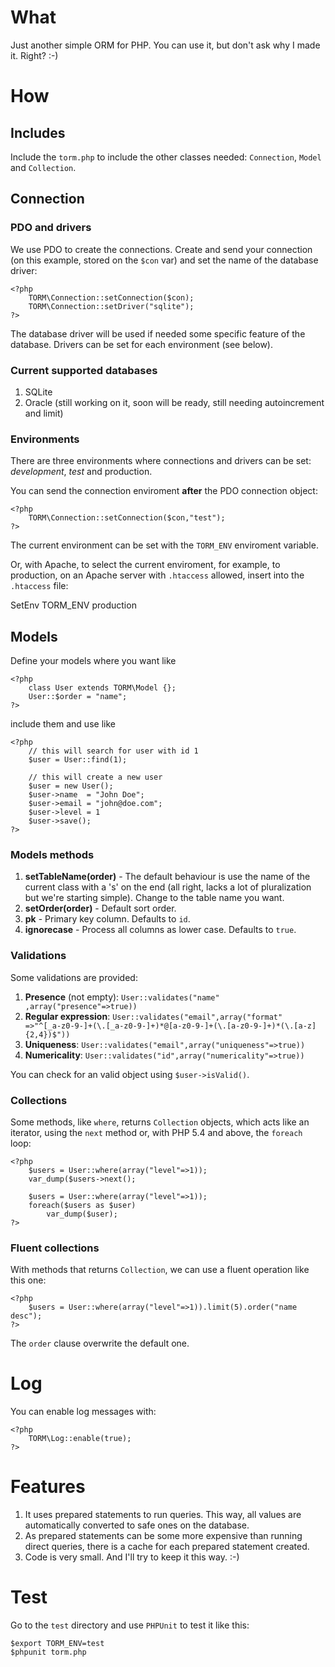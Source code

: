 # What

Just another simple ORM for PHP. You can use it, but don't ask why I made it. Right? :-)

# How

## Includes

Include the `torm.php` to include the other classes needed: `Connection`,
`Model` and `Collection`. 

## Connection

### PDO and drivers

We use PDO to create the connections. Create and send your connection (on this
example, stored on the `$con` var) and set the name of the database driver:

    <?php
        TORM\Connection::setConnection($con);
        TORM\Connection::setDriver("sqlite");
    ?>

The database driver will be used if needed some specific feature of the database. Drivers can be set for each environment (see below).

### Current supported databases

1. SQLite 
2. Oracle (still working on it, soon will be ready, still needing autoincrement and limit)

### Environments

There are three environments where connections and drivers can be set: *development*, *test* and production.

You can send the connection enviroment **after** the PDO connection object:

    <?php
        TORM\Connection::setConnection($con,"test");
    ?>

The current environment can be set with the `TORM_ENV` enviroment variable.

Or, with Apache, to select the current enviroment, for example, to production, on an Apache server 
with `.htaccess` allowed, insert into the `.htaccess` file:

   SetEnv TORM_ENV production

## Models

Define your models where you want like

    <?php
        class User extends TORM\Model {};
        User::$order = "name";
    ?>

include them and use like

    <?php
        // this will search for user with id 1
        $user = User::find(1);

        // this will create a new user
        $user = new User();
        $user->name  = "John Doe";
        $user->email = "john@doe.com";
        $user->level = 1
        $user->save();
    ?>

### Models methods

1. **setTableName(order)** - The default behaviour is use the name of the current class
   with a 's' on the end (all right, lacks a lot of pluralization but we're
   starting simple). Change to the table name you want.
2. **setOrder(order)** - Default sort order.
3. **pk** - Primary key column. Defaults to `id`.
4. **ignorecase** - Process all columns as lower case. Defaults to `true`.

### Validations

Some validations are provided:

1. **Presence** (not empty): `User::validates("name" ,array("presence"=>true))`
2. **Regular expression**: `User::validates("email",array("format"  =>"^[_a-z0-9-]+(\.[_a-z0-9-]+)*@[a-z0-9-]+(\.[a-z0-9-]+)*(\.[a-z]{2,4})$"))`
3. **Uniqueness**: `User::validates("email",array("uniqueness"=>true))`
4. **Numericality**: `User::validates("id",array("numericality"=>true))`

You can check for an valid object using `$user->isValid()`.

### Collections

Some methods, like `where`, returns `Collection` objects, which acts like an iterator, using the `next` method or, with PHP 5.4 and above, the `foreach` loop:

    <?php
        $users = User::where(array("level"=>1));
        var_dump($users->next();
        
        $users = User::where(array("level"=>1));
        foreach($users as $user)
            var_dump($user);        
    ?>
    
### Fluent collections

With methods that returns `Collection`, we can use a fluent operation like this one:

    <?php
        $users = User::where(array("level"=>1)).limit(5).order("name desc");
    ?>    

The `order` clause overwrite the default one.

# Log

You can enable log messages with:

    <?php
        TORM\Log::enable(true);
    ?>
    
# Features

1. It uses prepared statements to run queries. This way, all values are automatically converted to safe ones on the database.
2. As prepared statements can be some more expensive than running direct queries, there is a cache for each prepared statement created.
3. Code is very small. And I'll try to keep it this way. :-)

# Test

Go to the `test` directory and use `PHPUnit` to test it like this:

    $export TORM_ENV=test
    $phpunit torm.php
